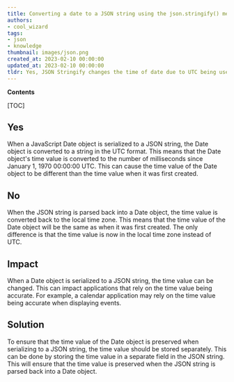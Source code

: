 ```yaml
---
title: Converting a date to a JSON string using the json.stringify() method alters the time of the date due to the fact that it uses universal coordinated time (utc)
authors:
- cool_wizard
tags:
- json
- knowledge
thumbnail: images/json.png
created_at: 2023-02-10 00:00:00
updated_at: 2023-02-10 00:00:00
tldr: Yes, JSON Stringify changes the time of date due to UTC being used for serializing and deserializing dates.
---
```


**Contents**

[TOC]

## Yes

When a JavaScript Date object is serialized to a JSON string, the Date object is converted to a string in the UTC format. This means that the Date object's time value is converted to the number of milliseconds since January 1, 1970 00:00:00 UTC. This can cause the time value of the Date object to be different than the time value when it was first created.

## No

When the JSON string is parsed back into a Date object, the time value is converted back to the local time zone. This means that the time value of the Date object will be the same as when it was first created. The only difference is that the time value is now in the local time zone instead of UTC.

## Impact

When a Date object is serialized to a JSON string, the time value can be changed. This can impact applications that rely on the time value being accurate. For example, a calendar application may rely on the time value being accurate when displaying events.

## Solution

To ensure that the time value of the Date object is preserved when serializing to a JSON string, the time value should be stored separately. This can be done by storing the time value in a separate field in the JSON string. This will ensure that the time value is preserved when the JSON string is parsed back into a Date object.

